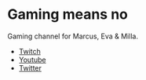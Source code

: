 # Gaming means no

Gaming channel for Marcus, Eva & Milla.

* [Twitch](https://twitch.com/gamingmeansno)
* [Youtube](https://www.youtube.com/channel/UCaMcvCHE289SMjOI7L16lQA)
* [Twitter](https://twitter.com/gamingmeansno)

